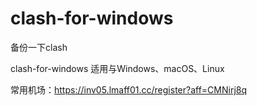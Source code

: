 # clash-for-windows
备份一下clash

clash-for-windows 适用与Windows、macOS、Linux

常用机场：https://inv05.lmaff01.cc/register?aff=CMNirj8q
